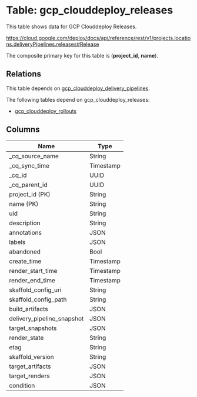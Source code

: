 # Table: gcp_clouddeploy_releases

This table shows data for GCP Clouddeploy Releases.

https://cloud.google.com/deploy/docs/api/reference/rest/v1/projects.locations.deliveryPipelines.releases#Release

The composite primary key for this table is (**project_id**, **name**).

## Relations

This table depends on [gcp_clouddeploy_delivery_pipelines](gcp_clouddeploy_delivery_pipelines).

The following tables depend on gcp_clouddeploy_releases:
  - [gcp_clouddeploy_rollouts](gcp_clouddeploy_rollouts)

## Columns

| Name          | Type          |
| ------------- | ------------- |
|_cq_source_name|String|
|_cq_sync_time|Timestamp|
|_cq_id|UUID|
|_cq_parent_id|UUID|
|project_id (PK)|String|
|name (PK)|String|
|uid|String|
|description|String|
|annotations|JSON|
|labels|JSON|
|abandoned|Bool|
|create_time|Timestamp|
|render_start_time|Timestamp|
|render_end_time|Timestamp|
|skaffold_config_uri|String|
|skaffold_config_path|String|
|build_artifacts|JSON|
|delivery_pipeline_snapshot|JSON|
|target_snapshots|JSON|
|render_state|String|
|etag|String|
|skaffold_version|String|
|target_artifacts|JSON|
|target_renders|JSON|
|condition|JSON|